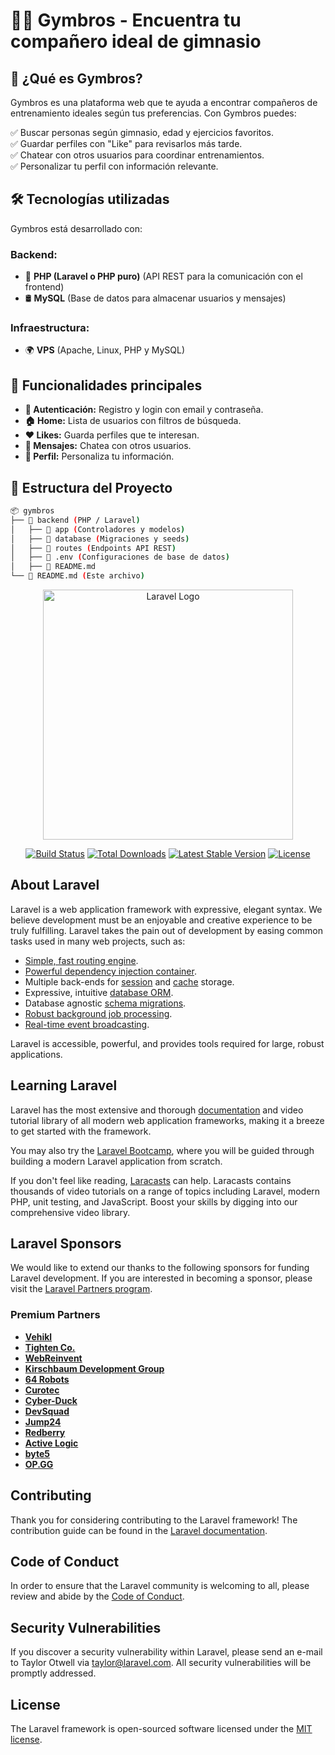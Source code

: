 # 🏋️‍♂️ Gymbros - Encuentra tu compañero ideal de gimnasio  


## 🚀 ¿Qué es Gymbros?  
Gymbros es una plataforma web que te ayuda a encontrar compañeros de entrenamiento ideales según tus preferencias. Con Gymbros puedes:  

✅ Buscar personas según gimnasio, edad y ejercicios favoritos.  
✅ Guardar perfiles con "Like" para revisarlos más tarde.  
✅ Chatear con otros usuarios para coordinar entrenamientos.  
✅ Personalizar tu perfil con información relevante.  

## 🛠️ Tecnologías utilizadas  
Gymbros está desarrollado con:  

### **Backend:**  
- 🐘 **PHP (Laravel o PHP puro)** (API REST para la comunicación con el frontend)  
- 🛢 **MySQL** (Base de datos para almacenar usuarios y mensajes)  

### **Infraestructura:**  
- 🌍 **VPS** (Apache, Linux, PHP y MySQL)  

## 📌 Funcionalidades principales  
- **🔐 Autenticación:** Registro y login con email y contraseña.  
- **🏠 Home:** Lista de usuarios con filtros de búsqueda.  
- **❤️ Likes:** Guarda perfiles que te interesan.  
- **💬 Mensajes:** Chatea con otros usuarios.  
- **👤 Perfil:** Personaliza tu información.  

## 📂 Estructura del Proyecto  
```bash
📦 gymbros
├── 📁 backend (PHP / Laravel)
│   ├── 📁 app (Controladores y modelos)
│   ├── 📁 database (Migraciones y seeds)
│   ├── 📁 routes (Endpoints API REST)
│   ├── 📄 .env (Configuraciones de base de datos)
│   ├── 📄 README.md
└── 📄 README.md (Este archivo)
```


<p align="center"><a href="https://laravel.com" target="_blank"><img src="https://raw.githubusercontent.com/laravel/art/master/logo-lockup/5%20SVG/2%20CMYK/1%20Full%20Color/laravel-logolockup-cmyk-red.svg" width="400" alt="Laravel Logo"></a></p>

<p align="center">
<a href="https://github.com/laravel/framework/actions"><img src="https://github.com/laravel/framework/workflows/tests/badge.svg" alt="Build Status"></a>
<a href="https://packagist.org/packages/laravel/framework"><img src="https://img.shields.io/packagist/dt/laravel/framework" alt="Total Downloads"></a>
<a href="https://packagist.org/packages/laravel/framework"><img src="https://img.shields.io/packagist/v/laravel/framework" alt="Latest Stable Version"></a>
<a href="https://packagist.org/packages/laravel/framework"><img src="https://img.shields.io/packagist/l/laravel/framework" alt="License"></a>
</p>

## About Laravel

Laravel is a web application framework with expressive, elegant syntax. We believe development must be an enjoyable and creative experience to be truly fulfilling. Laravel takes the pain out of development by easing common tasks used in many web projects, such as:

- [Simple, fast routing engine](https://laravel.com/docs/routing).
- [Powerful dependency injection container](https://laravel.com/docs/container).
- Multiple back-ends for [session](https://laravel.com/docs/session) and [cache](https://laravel.com/docs/cache) storage.
- Expressive, intuitive [database ORM](https://laravel.com/docs/eloquent).
- Database agnostic [schema migrations](https://laravel.com/docs/migrations).
- [Robust background job processing](https://laravel.com/docs/queues).
- [Real-time event broadcasting](https://laravel.com/docs/broadcasting).

Laravel is accessible, powerful, and provides tools required for large, robust applications.

## Learning Laravel

Laravel has the most extensive and thorough [documentation](https://laravel.com/docs) and video tutorial library of all modern web application frameworks, making it a breeze to get started with the framework.

You may also try the [Laravel Bootcamp](https://bootcamp.laravel.com), where you will be guided through building a modern Laravel application from scratch.

If you don't feel like reading, [Laracasts](https://laracasts.com) can help. Laracasts contains thousands of video tutorials on a range of topics including Laravel, modern PHP, unit testing, and JavaScript. Boost your skills by digging into our comprehensive video library.

## Laravel Sponsors

We would like to extend our thanks to the following sponsors for funding Laravel development. If you are interested in becoming a sponsor, please visit the [Laravel Partners program](https://partners.laravel.com).

### Premium Partners

- **[Vehikl](https://vehikl.com/)**
- **[Tighten Co.](https://tighten.co)**
- **[WebReinvent](https://webreinvent.com/)**
- **[Kirschbaum Development Group](https://kirschbaumdevelopment.com)**
- **[64 Robots](https://64robots.com)**
- **[Curotec](https://www.curotec.com/services/technologies/laravel/)**
- **[Cyber-Duck](https://cyber-duck.co.uk)**
- **[DevSquad](https://devsquad.com/hire-laravel-developers)**
- **[Jump24](https://jump24.co.uk)**
- **[Redberry](https://redberry.international/laravel/)**
- **[Active Logic](https://activelogic.com)**
- **[byte5](https://byte5.de)**
- **[OP.GG](https://op.gg)**

## Contributing

Thank you for considering contributing to the Laravel framework! The contribution guide can be found in the [Laravel documentation](https://laravel.com/docs/contributions).

## Code of Conduct

In order to ensure that the Laravel community is welcoming to all, please review and abide by the [Code of Conduct](https://laravel.com/docs/contributions#code-of-conduct).

## Security Vulnerabilities

If you discover a security vulnerability within Laravel, please send an e-mail to Taylor Otwell via [taylor@laravel.com](mailto:taylor@laravel.com). All security vulnerabilities will be promptly addressed.

## License

The Laravel framework is open-sourced software licensed under the [MIT license](https://opensource.org/licenses/MIT).
